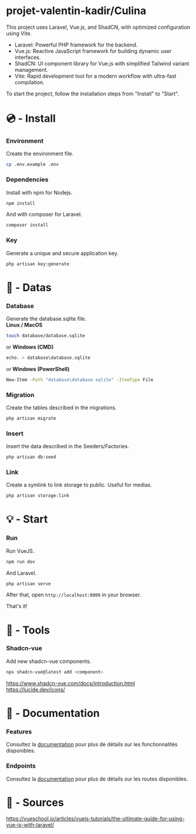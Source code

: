 # projet-valentin-kadir/Culina

This project uses Laravel, Vue.js, and ShadCN, with optimized configuration using Vite.

- Laravel: Powerful PHP framework for the backend.
- Vue.js: Reactive JavaScript framework for building dynamic user interfaces.
- ShadCN: UI component library for Vue.js with simplified Tailwind variant management.
- Vite: Rapid development tool for a modern workflow with ultra-fast compilation.

To start the project, follow the installation steps from "Install" to "Start".

# 💿 - Install

### Environment
Create the environment file.
```bash
cp .env.example .env
```

<!-- ## Optional

### ⚠️ sign with Google
Setup Google api in Google Console and in .env file.<br><br>
GOOGLE_CLIENT_ID=''<br>
GOOGLE_CLIENT_SECRET=''<br>
GOOGLE_REDIRECT_URI=''<br><br>
https://console.cloud.google.com/welcome/<br> -->

### Dependencies
Install with npm for Nodejs.
```bash
npm install
```
And with composer for Laravel.
```bash
composer install
```

### Key
Generate a unique and secure application key.
```bash
php artisan key:generate
```

<!-- ## Optional

### ⚠️ php.ini
You may encounter php configuration errors.<br><br>
extension=pdo_sqlite<br>
extension=sqlite3<br>
extension=fileinfo<br><br> -->

# 🔎 - Datas

### Database
Generate the database.sqlite file.<br>
**Linux / MacOS**
```bash
touch database/database.sqlite
```
or **Windows (CMD)**  
```bash
echo. > database\database.sqlite
```
or **Windows (PowerShell)**
```bash
New-Item -Path "database\database.sqlite" -ItemType File
```

### Migration
Create the tables described in the migrations.
```bash
php artisan migrate
```

### Insert
Insert the data described in the Seeders/Factories.
```bash
php artisan db:seed
```

### Link
Create a symlink to link storage to public. Useful for medias.
```bash
php artisan storage:link
```

# 💡 - Start
### Run
Run VueJS.
```bash
npm run dev
```
And Laravel.
```bash
php artisan serve
```
After that, open `http://localhost:8000` in your browser.

That's it!

# 🔧 - Tools

### Shadcn-vue
Add new shadcn-vue components.
```bash
npx shadcn-vue@latest add <component>
```
https://www.shadcn-vue.com/docs/introduction.html<br>
https://lucide.dev/icons/<br>


# 📄 - Documentation
### Features
Consultez la [documentation](docs/features.md) pour plus de détails sur les fonctionnalités disponibles.

### Endpoints
Consultez la [documentation](docs/endpoints.md) pour plus de détails sur les routes disponibles.

# 🔗 - Sources
https://vueschool.io/articles/vuejs-tutorials/the-ultimate-guide-for-using-vue-js-with-laravel/<br>
